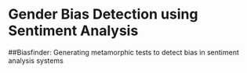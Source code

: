 # Gender Bias Detection using Sentiment Analysis
##Biasfinder: Generating metamorphic tests to detect bias in sentiment analysis systems
